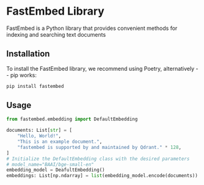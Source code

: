# FastEmbed Library

FastEmbed is a Python library that provides convenient methods for indexing and searching text documents

## Installation

To install the FastEmbed library, we recommend using Poetry, alternatively -- pip works: 

```bash
pip install fastembed
```

## Usage

```python
from fastembed.embedding import DefaultEmbedding

documents: List[str] = [
    "Hello, World!",
    "This is an example document.",
    "fastembed is supported by and maintained by Qdrant." * 128,
]
# Initialize the DefaultEmbedding class with the desired parameters
# model_name="BAAI/bge-small-en"
embedding_model = DeafultEmbedding() 
embeddings: List[np.ndarray] = list(embedding_model.encode(documents))
```
